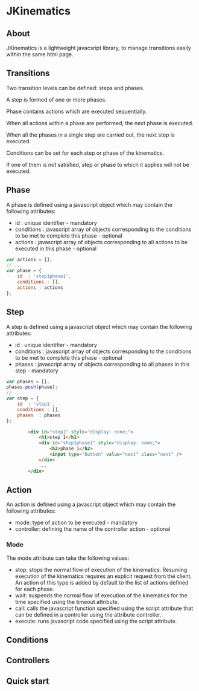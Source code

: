 JKinematics
===========

## About

JKinematics is a lightweight javacsript library, to manage transitions easily within the same html page.

## Transitions

Two transition levels can be defined: steps and phases.

A step is formed of one or more phases.

Phase contains actions which are executed sequentially.

When all actions within a phase are performed, the next phase is executed.

When all the phases in a single step are carried out, the next step is executed.

Conditions can be set for each step or phase of the kinematics.

If one of them is not satisfied, step or phase to which it applies will not be executed.

## Phase

A phase is defined using a javascript object which may contain the following attributes:
- id : unique identifier - mandatory
- conditions : javascript array of objects corresponding to the conditions to be met to complete this phase - optional
- actions : javascript array of objects corresponding to all actions to be executed in this phase - optional

``` javascript
var actions = [];
// ...
var phase = {
    id  : 'step1phase1',
    conditions : [],
    actions : actions
};
```

## Step

A step is defined using a javascript object which may contain the following attributes:
- id : unique identifier - mandatory
- conditions : javascript array of objects corresponding to the conditions to be met to complete this phase - optional
- phases : javascript array of objects corresponding to all phases in this step - mandatory


``` javascript
var phases = [];
phases.push(phase);
// ...
var step = {
    id  : 'step1',
    conditions : [],
    phases  : phases
};
```

``` html
		<div id="step1" style="display: none;">
			<h1>step 1</h1>
			<div id="step1phase1" style="display: none;">
				<h2>phase 1</h2>
				<input type="button" value="next" class="next" />
			</div>
			...
		</div>
```

## Action

An action is defined using a javascript object which may contain the following attributes:
- mode: type of action to be executed - mandatory
- controller: defining the name of the controller action - optional

### Mode

The mode attribute can take the following values:
- stop: stops the normal flow of execution of the kinematics. Resuming execution of the kinematics requires an explicit request from the client. An action of this type is added by default to the list of actions defined for each phase.
- wait: suspends the normal flow of execution of the kinematics for the time specified using the timeout attribute.
- call: calls the javascript function specified using the script attribute that can be defined in a controller using the attribute controller.
- execute: runs javascript code specified using the script attribute.

## Conditions

## Controllers

## Quick start
